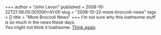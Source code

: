 +++
author = "John Levon"
published = 2008-10-22T21:56:00.001000+01:00
slug = "2008-10-22-more-broccoli-news"
tags = []
title = "More Broccoli News"
+++
I'm not sure why this loathsome stuff is so much in the news these
days.  
You might not think it loathsome. [Think
again](http://bread-and-honey.blogspot.com/2008/10/wtf-broccoli.html).
